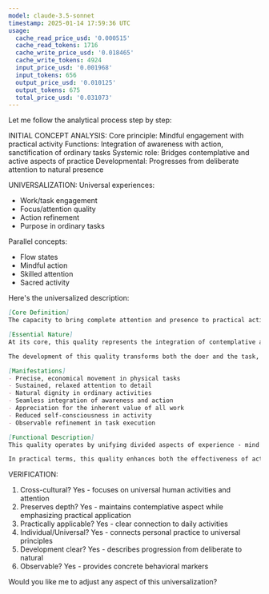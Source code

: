 ```yaml
---
model: claude-3.5-sonnet
timestamp: 2025-01-14 17:59:36 UTC
usage:
  cache_read_price_usd: '0.000515'
  cache_read_tokens: 1716
  cache_write_price_usd: '0.018465'
  cache_write_tokens: 4924
  input_price_usd: '0.001968'
  input_tokens: 656
  output_price_usd: '0.010125'
  output_tokens: 675
  total_price_usd: '0.031073'
---
```


Let me follow the analytical process step by step:

INITIAL CONCEPT ANALYSIS:
Core principle: Mindful engagement with practical activity
Functions: Integration of awareness with action, sanctification of ordinary tasks
Systemic role: Bridges contemplative and active aspects of practice
Developmental: Progresses from deliberate attention to natural presence

UNIVERSALIZATION:
Universal experiences:
- Work/task engagement
- Focus/attention quality
- Action refinement
- Purpose in ordinary tasks

Parallel concepts:
- Flow states
- Mindful action
- Skilled attention
- Sacred activity

Here's the universalized description:

```markdown
[Core Definition]
The capacity to bring complete attention and presence to practical activities, transforming ordinary tasks into opportunities for deeper awareness and development. This quality manifests as refined action, precise attention, and the ability to maintain meditative awareness within daily activities.

[Essential Nature]
At its core, this quality represents the integration of contemplative awareness with practical action. It dissolves the artificial boundary between "spiritual" and "mundane" activities by bringing the same quality of presence to all tasks, whether seemingly significant or ordinary. This integration manifests as a natural dignity in action, precise attention to detail, and an attitude that recognizes the sacred potential in everyday work.

The development of this quality transforms both the doer and the task, leading to increased efficiency, reduced internal friction, and a deepening appreciation for the inherent value of all activity. It cultivates a form of embodied wisdom that manifests through refined action rather than abstract understanding.

[Manifestations]
- Precise, economical movement in physical tasks
- Sustained, relaxed attention to detail
- Natural dignity in ordinary activities
- Seamless integration of awareness and action
- Appreciation for the inherent value of all work
- Reduced self-consciousness in activity
- Observable refinement in task execution

[Functional Description]
This quality operates by unifying divided aspects of experience - mind and body, spiritual and practical, self and activity. Through sustained attention to physical tasks, it develops a form of embodied wisdom that manifests as natural precision and appropriate action. The regular exercise of this quality gradually dissolves the perceived barrier between formal practice and daily life, leading to a more integrated and authentic way of being.

In practical terms, this quality enhances both the effectiveness of action and the depth of personal development. Tasks performed with this quality show greater precision and efficiency while simultaneously serving as opportunities for growth. This dual function makes it particularly valuable in contemporary contexts where time for formal practice may be limited, as it transforms necessary daily activities into opportunities for development.
```

VERIFICATION:
1. Cross-cultural? Yes - focuses on universal human activities and attention
2. Preserves depth? Yes - maintains contemplative aspect while emphasizing practical application
3. Practically applicable? Yes - clear connection to daily activities
4. Individual/Universal? Yes - connects personal practice to universal principles
5. Development clear? Yes - describes progression from deliberate to natural
6. Observable? Yes - provides concrete behavioral markers

Would you like me to adjust any aspect of this universalization?